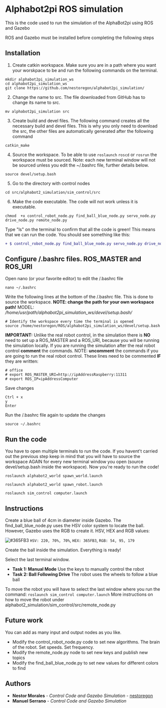 # Alphabot2pi ROS simulation
This is the code used to run the simulation of the AlphaBot2pi using ROS and Gazebo

ROS and Gazebo must be installed before completing the following steps

## Installation
1. Create catkin workspace. Make sure you are in a path where you want your worskpace to be and run the following commands on the terminal.
```
mkdir alphabot2pi_simulation_ws
cd alphabot2pi_simulation_ws
git clone https://github.com/nestoregon/alphabot2pi_simulation/
```
2. Change the name to src. The file downloaded from GitHub has to change its name to src.
```
mv alphabot2pi_simulation src
```
3. Create build and devel files. The following command creates all the necessary build and devel files. This is why you only need to download the src, the other files are automatically generated after the following command
```
catkin_make
```
4. Source the workspace. To be able to use ```roslaunch``` ```roscd``` or ```rosrun``` the workspace must be sourced. Note: each new terminal window will not be sourced unless you edit the ~/.bashrc file, further details below.
```
source devel/setup.bash
```
5. Go to the directory with control nodes
```
cd src/alphabot2_simulation/sim_control/src
```
6. Make the code executable. The code will not work unless it is executable.
```
chmod  +x control_robot_node.py find_ball_blue_node.py servo_node.py drive_node.py remote_node.py
```
Type "ls" on the terminal to confirm that all the code is green! This means that we can run the code. You should see something like this:
```diff
+ $ control_robot_node.py find_ball_blue_node.py servo_node.py drive_node.py remote_node.py
```

## Configure /.bashrc files. ROS_MASTER and ROS_URI

Open nano (or your favorite editor) to edit the /.bashrc file
```
nano ~/.bashrc
```
Write the following lines at the bottom of the /.bashrc file. This is done to source the workspace. **NOTE: change the path for your own workspace path!** MODEL: */home/usr/path/alphabot2pi_simulation_ws/devel/setup.bash/*
```
# Identify the workspace every time the terminal is opened
source /home/nestoregon/ROS/alphabot2pi_simulation_ws/devel/setup.bash
```
**IMPORTANT:** Unlike the real robot control, in the simulation there is **NO** need to set up a ROS_MASTER and a ROS_URI, because you will be running the simulation locally. If you are running the simulation after the real robot control **comment** the commands. NOTE: **uncomment** the commands if you are going to run the real robot control.
These lines need to be commented **IF** they are written:
```
# office
# export ROS_MASTER_URI=http://ipAddressRaspberry:11311
# export ROS_IP=ipAddressComputer
```
Save changes
```
Ctrl + x
y
Enter
```
Run the /.bashrc file again to update the changes
```
source ~/.bashrc
```

## Run the code

You have to open multiple terminals to run the code. If you havent't carried out the previous step keep in mind that you will have to source the workspace AGAIN for every new terminal window you open (source devel/setup.bash inside the workspace). Now you're ready to run the code!
```
roslaunch alphabot2_world spawn_world.launch

roslaunch alphabot2_world spawn_robot.launch

roslaunch sim_control computer.launch
```

## Instructions
Create a blue ball of 4cm in diameter inside Gazebo. The find_ball_blue_node.py uses the HSV color system to locate the ball. However, Gazebo uses the RGB to create it. HSV, HEX and RGB values:

![#365FB3](https://placehold.it/15/365FB3/000000?text=+) `HSV: 220, 70%, 70%`, `HEX: 365FB3`, `RGB: 54, 95, 179`

Create the ball inside the simulation. Everything is ready!

Select the last terminal window.
* **Task 1: Manual Mode** Use the keys to manually control the robot
* **Task 2: Ball Following Drive** The robot uses the wheels to follow a blue ball

To move the robot you will have to select the last window where you run the command: ```roslaunch sim_control computer.launch``` More instructions on how to move the robot under alphabot2_simulation/sim_control/src/remote_node.py


## Future work
You can add as many input and output nodes as you like.
* Modify the control_robot_node.py code to set new algorithms. The brain of the robot. Set speeds. Set frequency.
* Modify the remote_node.py node to set new keys and publish new topics
* Modify the find_ball_blue_node.py to set new values for different colors to find

## Authors

* **Nestor Morales** - *Control Code and Gazebo Simulation* - [nestoregon](https://github.com/nestoregon)
* **Manuel Serrano** - *Control Code and Gazebo Simulation*
